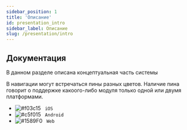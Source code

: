 ```yaml
---
sidebar_position: 1
title: 'Описание' 
id: presentation_intro
sidebar_label: Описание
slug: /presentation/intro
---
```


## Документация

В данном разделе описана концептуальная часть системы  

В навигации могут встречаться пины разных цветов. Наличие пина говорит о поддержке какоого-либо модуля только одной или двумя платформами.
- ![#f03c15](https://via.placeholder.com/15/000000/000000?text=+) ` iOS`
- ![#c5f015](https://via.placeholder.com/15/c5f015/000000?text=+) ` Android`
- ![#1589F0](https://via.placeholder.com/15/1589F0/000000?text=+) ` Web`
